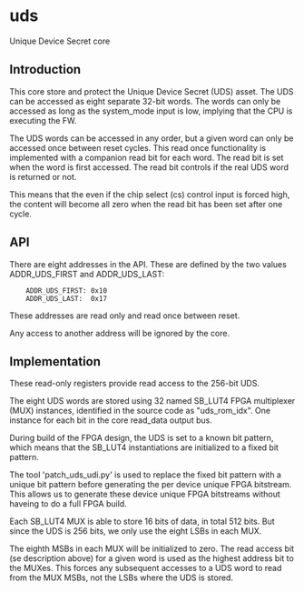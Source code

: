 # uds

Unique Device Secret core

## Introduction

This core store and protect the Unique Device Secret (UDS) asset. The
UDS can be accessed as eight separate 32-bit words. The words can only
be accessed as long as the system_mode input is low, implying that the
CPU is executing the FW.

The UDS words can be accessed in any order, but a given word can only
be accessed once between reset cycles. This read once functionality is
implemented with a companion read bit for each word. The read bit is
set when the word is first accessed. The read bit controls if the real
UDS word is returned or not.

This means that the even if the chip select (cs) control
input is forced high, the content will become all zero when the read
bit has been set after one cycle.


## API
There are eight addresses in the API. These are defined by the
two values ADDR_UDS_FIRST and ADDR_UDS_LAST:

```
	ADDR_UDS_FIRST: 0x10
	ADDR_UDS_LAST:  0x17
```

These addresses are read only and read once between reset.

Any access to another address will be ignored by the core.


## Implementation

These read-only registers provide read access to the 256-bit UDS.

The eight UDS words are stored using 32 named SB\_LUT4 FPGA
multiplexer (MUX) instances, identified in the source code as
"uds\_rom\_idx". One instance for each bit in the core read\_data
output bus.

During build of the FPGA design, the UDS is set to a known bit
pattern, which means that the SB\_LUT4 instantiations are initialized
to a fixed bit pattern.

The tool 'patch\_uds\_udi.py' is used to replace the fixed bit pattern
with a unique bit pattern before generating the per device unique FPGA
bitstream. This allows us to generate these device unique FPGA
bitstreams without haveing to do a full FPGA build.

Each SB\_LUT4 MUX is able to store 16 bits of data, in total 512 bits.
But since the UDS is 256 bits, we only use the eight LSBs in each MUX.

The eighth MSBs in each MUX will be initialized to zero. The read
access bit (se description above) for a given word is used as the
highest address bit to the MUXes. This forces any subsequent accesses
to a UDS word to read from the MUX MSBs, not the LSBs where the UDS is
stored.
